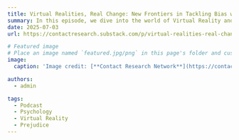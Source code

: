 ```yaml
---
title: Virtual Realities, Real Change: New Frontiers in Tackling Bias with VR and Embodiment
summary: In this episode, we dive into the world of Virtual Reality and prejudice reduction. We explore whether embodying a different avatar can truly build empathy, when these immersive experiences might backfire and inadvertently increase bias, how researchers are using VR to tackle real-world problems like hiring discrimination and what the future holds for this powerful technology. The episode features Cassandra Crone and Dr Matilde Tassinari. We learned a lot from them, so we hope you enjoy the conversation as well!
date: 2025-07-03
url: https://contactresearch.substack.com/p/virtual-realities-real-change-new

# Featured image
# Place an image named `featured.jpg/png` in this page's folder and customize its options here.
image:
  caption: 'Image credit: [**Contact Research Network**](https://contactresearch.substack.com/)'

authors:
  - admin

tags:
  - Podcast
  - Psychology
  - Virtual Reality
  - Prejudice
---
```



